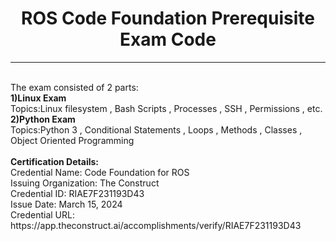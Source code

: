 <h1 align="center">ROS Code Foundation Prerequisite Exam Code</h1>
<hr>
<br>
The exam consisted of 2 parts:
<br>
<b>1)Linux Exam</b>
<br>
  Topics:Linux filesystem , Bash Scripts , Processes , SSH , Permissions , etc.
<br>
<b>2)Python Exam</b>
<br>
  Topics:Python 3 , Conditional Statements , Loops , Methods , Classes , Object Oriented Programming
<br>
<br>
<b>Certification Details:</b>
<br>
Credential Name:	Code Foundation for ROS 
<br>
Issuing Organization:	The Construct
<br>
Credential ID:	RIAE7F231193D43
<br>
Issue Date:	March 15, 2024
<br>
Credential URL:	 https://app.theconstruct.ai/accomplishments/verify/RIAE7F231193D43
